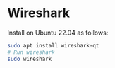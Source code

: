 # Wireshark 

Install on Ubuntu 22.04 as follows:

```bash
sudo apt install wireshark-qt
# Run wireshark
sudo wireshark
```
